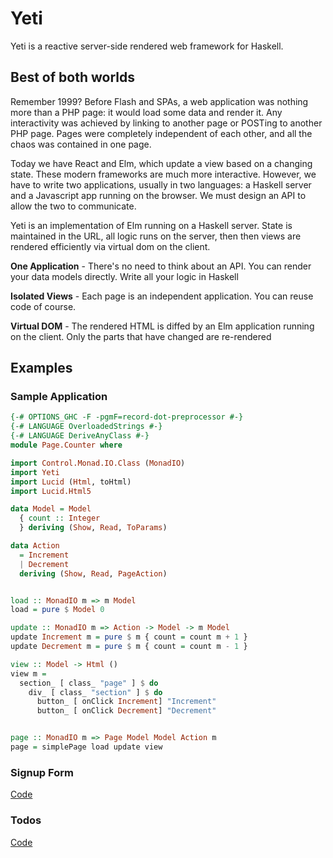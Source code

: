 # Yeti

Yeti is a reactive server-side rendered web framework for Haskell. 

## Best of both worlds

Remember 1999? Before Flash and SPAs, a web application was nothing more than a PHP page: it would load some data and render it. Any interactivity was achieved by linking to another page or POSTing to another PHP page. Pages were completely independent of each other, and all the chaos was contained in one page.

Today we have React and Elm, which update a view based on a changing state. These modern frameworks are much more interactive. However, we have to write two applications, usually in two languages: a Haskell server and a Javascript app running on the browser. We must design an API to allow the two to communicate.

Yeti is an implementation of Elm running on a Haskell server. State is maintained in the URL, all logic runs on the server, then then views are rendered efficiently via virtual dom on the client.

**One Application** - There's no need to think about an API. You can render your data models directly. Write all your logic in Haskell

**Isolated Views** - Each page is an independent application. You can reuse code of course.

**Virtual DOM** - The rendered HTML is diffed by an Elm application running on the client. Only the parts that have changed are re-rendered

## Examples

### Sample Application

```haskell
{-# OPTIONS_GHC -F -pgmF=record-dot-preprocessor #-}
{-# LANGUAGE OverloadedStrings #-}
{-# LANGUAGE DeriveAnyClass #-}
module Page.Counter where

import Control.Monad.IO.Class (MonadIO)
import Yeti
import Lucid (Html, toHtml)
import Lucid.Html5

data Model = Model
  { count :: Integer
  } deriving (Show, Read, ToParams)

data Action
  = Increment
  | Decrement
  deriving (Show, Read, PageAction)


load :: MonadIO m => m Model
load = pure $ Model 0

update :: MonadIO m => Action -> Model -> m Model
update Increment m = pure $ m { count = count m + 1 }
update Decrement m = pure $ m { count = count m - 1 }

view :: Model -> Html ()
view m =
  section_ [ class_ "page" ] $ do
    div_ [ class_ "section" ] $ do
      button_ [ onClick Increment] "Increment"
      button_ [ onClick Decrement] "Decrement"


page :: MonadIO m => Page Model Model Action m
page = simplePage load update view
```

### Signup Form

[Code](https://github.com/seanhess/yeti/blob/main/example/Page/Signup.hs)

### Todos

[Code](https://github.com/seanhess/yeti/blob/main/example/Page/Todo.hs)







